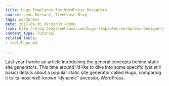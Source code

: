 ```yaml
---
title: Hugo Templates for WordPress Designers
source: Leon Barnard, Treehouse Blog
tags: wordpress
date: 2017-09-30 09:03:00 +0000
link: http://blog.teamtreehouse.com/hugo-templates-wordpress-designers
content_type: Tutorial
related_tools:
- tool/hugo.md

---
```

Last year I wrote an article introducing the general concepts behind static site generators. This time around I’d like to dive into some specific (yet still basic) details about a popular static site generator called Hugo, comparing it to its most well-known “dynamic” ancestor, WordPress.


